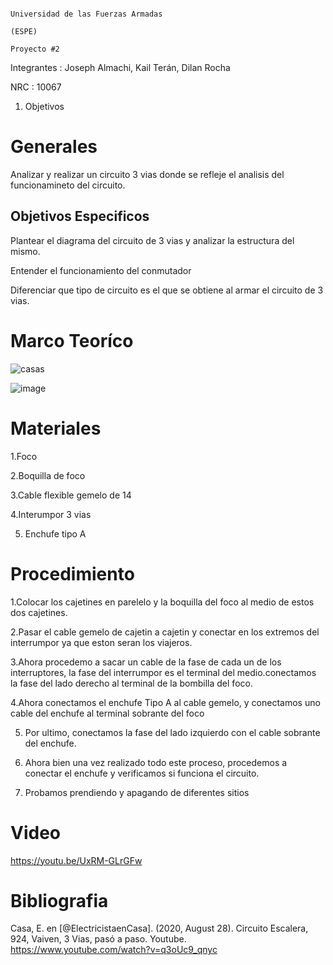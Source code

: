                                                                          Universidad de las Fuerzas Armadas 
                                                                                      (ESPE)
                                                                                    Proyecto #2
Integrantes : Joseph Almachi, Kail Terán, Dilan Rocha

NRC : 10067

1. Objetivos


# Generales
  
Analizar y realizar un circuito 3 vias donde se refleje el analisis del funcionamineto del circuito.

##  Objetivos Especificos

Plantear el diagrama del circuito de 3 vias y analizar la estructura del mismo.

Entender el funcionamiento del conmutador 

Diferenciar que tipo de circuito es el que se obtiene al armar el circuito de 3 vias.

# Marco Teoríco 

 
![casas](https://user-images.githubusercontent.com/86561660/212775987-2af129d0-6b60-4993-ba4b-17b826c1f683.png)

 
 ![image](https://user-images.githubusercontent.com/86561660/212775258-98c93f92-2c0c-4ef2-989b-722e402fa834.png)

 # Materiales
 
1.Foco

2.Boquilla de foco 

3.Cable flexible gemelo de 14 

4.Interumpor 3 vias 

5. Enchufe tipo A 

# Procedimiento 

1.Colocar los cajetines en parelelo y la boquilla del foco al medio de estos dos cajetines.


2.Pasar el cable gemelo de cajetin a cajetin y conectar en los extremos del interrumpor ya que eston seran los viajeros.


3.Ahora procedemo a sacar un cable de la fase de cada un de los interruptores, la fase del interrumpor es el terminal del medio.conectamos la fase del lado derecho al terminal de la bombilla del foco.


4.Ahora conectamos el enchufe Tipo A al cable gemelo, y conectamos uno cable del enchufe al terminal sobrante del foco


5. Por ultimo, conectamos la fase del lado izquierdo con el cable sobrante del enchufe.


6. Ahora bien una vez realizado todo este proceso, procedemos a conectar el enchufe y verificamos si funciona el circuito.

7. Probamos prendiendo y apagando de diferentes sitios 
# Video

https://youtu.be/UxRM-GLrGFw

# Bibliografia 

Casa, E. en [@ElectricistaenCasa]. (2020, August 28). Circuito Escalera, 924, Vaiven, 3 Vias, pasó a paso. Youtube. https://www.youtube.com/watch?v=q3oUc9_qnyc
 

